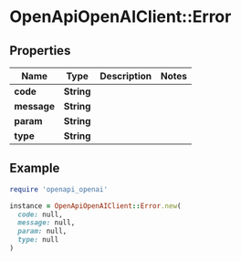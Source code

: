 # OpenApiOpenAIClient::Error

## Properties

| Name | Type | Description | Notes |
| ---- | ---- | ----------- | ----- |
| **code** | **String** |  |  |
| **message** | **String** |  |  |
| **param** | **String** |  |  |
| **type** | **String** |  |  |

## Example

```ruby
require 'openapi_openai'

instance = OpenApiOpenAIClient::Error.new(
  code: null,
  message: null,
  param: null,
  type: null
)
```

